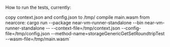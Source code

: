 How to run the tests, currently:

copy context.json and config.json to /tmp/
compile main.wasm
from nearcore: cargo run --package near-vm-runner-standalone --bin near-vm-runner-standalone -- --context-file=/tmp/context.json --config-file=/tmp/config.json --method-name=storageGenericGetSetRoundtripTest --wasm-file=/tmp/main.wasm`
